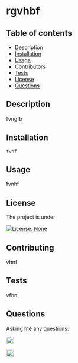 # rgvhbf


## Table of contents
- [Description](#Description)
- [Installation](#Installation)
- [Usage](#Usage)
- [Contributors](#Contributors)
- [Tests](#Tests)
- [License](#License)
- [Questions](#Questions)

## Description
fvngfb
   
## Installation
    fvnf

## Usage
fvnhf    

## License
The project is under 

[![License: None](https://img.shields.io/badge/License-None-brightgreen.svg)](https://opensource.org/licenses/None)

## Contributing
vhnf    

## Tests
vfhn    
    
## Questions
Asking me any questions:

<a href="mailto:dvnhf" style="text-decoration:none"><img height="20" src = "https://img.shields.io/badge/Gmail-c14438?&style=for-the-badge&logo=gmail&logoColor=white&style=plastic"></a>

[<img height="20" src="https://img.shields.io/badge/-GitHub-black.svg?&style=for-the-badge&logo=github&logoColor=white&style=plastic"/>](https://github.com/vdfhnh)
